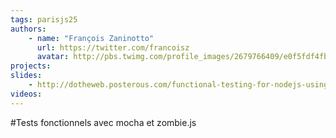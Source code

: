 ```yaml
---
tags: parisjs25
authors:
    - name: "François Zaninotto"
      url: https://twitter.com/francoisz
      avatar: http://pbs.twimg.com/profile_images/2679766409/e0f5fdf4fb2483ac3fe52fc9cbd45a7b_bigger.jpeg
projects:
slides:
    - http://dotheweb.posterous.com/functional-testing-for-nodejs-using-mocha-and
videos:
---
```

#Tests fonctionnels avec mocha et zombie.js
